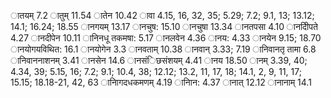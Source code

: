 ातयम् 7.2 ातुम् 11.54 ातेन 10.42 ावा 4.15, 16, 32, 35; 5.29; 7.2; 9.1, 13; 13.12; 14.1; 16.24; 18.55 ानगयम् 13.17 ानचुष: 15.10 ानचुषा 13.34 ानतपसा 4.10 ानदीिपते 4.27 ानदीपेन 10.11 ानिनधू तकमषा: 5.17 ानलवेन 4.36 ानय: 4.33 ानयेन 9.15; 18.70 ानयोगयविथित: 16.1 ानयोगेन 3.3 ानवताम् 10.38 ानवान् 3.33; 7.19 ानिवानतृ तामा 6.8 ानिवाननाशनम् 3.41 ानसेन 14.6 ानसंिछसंशयम् 4.41 ानय 18.50 ानम् 3.39, 40; 4.34, 39; 5.15, 16; 7.2; 9.1; 10.4, 38; 12.12; 13.2, 11, 17, 18; 14.1, 2, 9, 11, 17; 15.15; 18.18-21, 42, 63 ानािगदधकमणम् 4.19 ानािन: 4.37 ानात् 12.12 ानानाम् 14.1